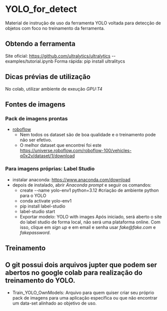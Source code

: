 # YOLO_for_detect
Material de instrução de uso da ferramenta YOLO voltada para detecção de objetos com foco no treinamento da ferramenta.
## Obtendo a ferramenta
Site oficial: https://github.com/ultralytics/ultralytics -- examples/tutorial.ipynb
Forma rápida: pip install ultralitycs
## Dicas prévias de utilização
No colab, utilizar ambiente de exeução _GPU:T4_
## Fontes de imagens
### Pack de imagens prontas
- [roboflow](https://roboflow.com/)
  - Nem todos os dataset são de boa qualidade e o treinamento pode não ser efetivo.
  - O melhor dataset que encontrei foi este https://universe.roboflow.com/roboflow-100/vehicles-q0x2v/dataset/1/download
### Para imagens próprias: Label Studio
- instalar anaconda: https://www.anaconda.com/download
- depois de instalado, abrir *Anaconda prompt* e seguir os comandos:
  - create --name yolo-env1 python=3.12 #criação de ambiente python para o YOLO
  - conda activate yolo-env1
  - pip install label-studio
  - label-studio start
  - Exportar modelo: YOLO with images
Após iniciado, será aberto o site do label studio de forma local, não será uma plataforma online. Com isso, clique em _sign up_ e em email e senha usar _fake@fake.com_ e _fakepassword_.

## Treinamento
O git possui dois arquivos jupter que podem ser abertos no google colab para realização do treinamento do YOLO.
- 
- Train_YOLO_OwnModels: Arquivo para quem quiser criar seu próprio pack de imagens para uma aplicação específica ou que não encontrar um data-set alinhado ao objetivo de uso.
